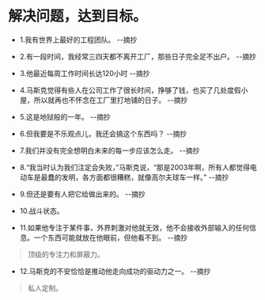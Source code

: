 # 解决问题，达到目标。

- 1.我有世界上最好的工程团队。 --摘抄

- 2.有一段时间，我经常三四天都不离开工厂，那些日子完全足不出户。 --摘抄

- 3.他最近每周工作时间长达120小时 --摘抄

- 4.马斯克觉得有些人在公司工作了很长时间，挣够了钱，也买了几处度假小屋，所以就再也不怀念在工厂里打地铺的日子。 --摘抄

- 5.这是地狱般的一年。 --摘抄

- 6.但我要是不乐观点儿，我还会搞这个东西吗？ --摘抄

- 7.我们并没有完全想明白未来的每一步应该怎么走。 --摘抄

- 8.“我当时认为我们注定会失败，”马斯克说，“那是2003年啊，所有人都觉得电动车是最蠢的发明，各方面都很糟糕，就像高尔夫球车一样。” --摘抄

- 9.但还是要有人把它给做出来的。 --摘抄

- 10.战斗状态。

- 11.如果他专注于某件事，外界刺激对他就无效，他不会接收外部输入的任何信息。一个东西可能就放在他眼前，但他看不到。 --摘抄

>顶级的专注力和屏蔽力。

- 12.马斯克的不安恰恰是推动他走向成功的驱动力之一。 --摘抄

>私人定制。
